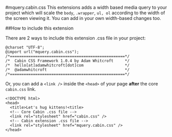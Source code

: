 #mquery.cabin.css
This extensions adds a width based media query to your project which will scale the <code>body</code>, <code>.wrapper</code>, <code>ul, ol</code> according to the width of the screen viewing it. You can add in your own width-based changes too.

##How to include this extension

There are 2 ways to include this extension .css file in your project:

<pre><code>@charset "UTF-8";
@import url("mquery.cabin.css");
/*==================================================*/
/*  Cabin CSS Framework 1.0.4 by Adam Whitcroft     */
/*  hello[at]adamwhitcroft[dot]com                  */
/*  @adamwhitcroft                                  */
/*==================================================*/
</code></pre>

Or, you can add a <code>&lt;link /&gt;</code> inside the <code>&lt;head&gt;</code> of your page <strong>after</strong> the core <code>cabin.css</code> link.

<pre><code>&lt;!DOCTYPE html&gt;
&lt;head&gt;
  &lt;title&gt;Let's hug kittens!&lt;title&gt;
  &lt;!-- Core Cabin .css file --&gt;
  &lt;link rel="stylesheet" href="cabin.css" /&gt;
  &lt;!-- Cabin extension .css file --&gt;
  &lt;link rel="stylesheet" href="mquery.cabin.css" /&gt;
&lt;/head&gt;
</code></pre>